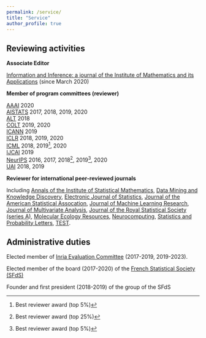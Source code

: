 ```yaml
---
permalink: /service/
title: "Service"
author_profile: true
---
```



## Reviewing activities

**Associate Editor**

[Information and Inference: a journal of the Institute of Mathematics and its Applications](https://academic.oup.com/imaiai) (since March 2020)

**Member of program committees (reviewer)**

[AAAI](https://www.aaai.org) 2020    
[AISTATS](https://www.aistats.org) 2017, 2018, 2019, 2020    
[ALT](http://algorithmiclearningtheory.org) 2018     
[COLT](http://learningtheory.org) 2019, 2020    
[ICANN](https://e-nns.org/) 2019     
[ICLR](https://iclr.cc) 2018, 2019, 2020    
[ICML](https://icml.cc) 2018, 2019[^1], 2020    
[IJCAI](https://www.ijcai.org) 2019     
[NeurIPS](https://neurips.cc) 2016, 2017, 2018[^2], 2019[^1], 2020         
[UAI](http://www.auai.org) 2018, 2019     

[^1]: Best reviewer award (top 5%)
[^2]: Best reviewer award (top 25%)

**Reviewer for international peer-reviewed journals**

Including [Annals of the Institute of Statistical Mathematics](https://www.springer.com/journal/10463), [Data Mining and Knowledge Discovery](https://www.springer.com/journal/10618), [Electronic Journal of Statistics](https://imstat.org/journals-and-publications/electronic-journal-of-statistics/), [Journal of the American Statistical Assocation](https://www.tandfonline.com/toc/uasa20/current), [Journal of Machine Learning Research](http://jmlr.org), [Journal of Multivariate Analysis](https://www.journals.elsevier.com/journal-of-multivariate-analysis), [Journal of the Royal Statistical Society (series A)](https://rss.onlinelibrary.wiley.com/journal/1467985X), [Molecular Ecology Resources](https://onlinelibrary.wiley.com/journal/17550998), [Neurocomputing](https://www.journals.elsevier.com/neurocomputing), [Statistics and Probability Letters](https://www.journals.elsevier.com/statistics-and-probability-letters), [TEST](https://www.springer.com/journal/11749).

## Administrative duties

Elected member of [Inria Evaluation Committee](https://www.inria.fr/en/inria-evaluation-committee) (2017-2019, 2019-2023).

Elected member of the board (2017-2020) of the [French Statistical Society (SFdS)](https://www.sfds.asso.fr)

Founder and first president (2018-2019) of the group [](https://www.sfds.asso.fr/fr/malia_machine_learning_et_intelligence_artificielle/459-groupe_malia/) of the SFdS

